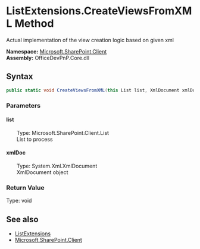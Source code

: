 # ListExtensions.CreateViewsFromXML Method  
 Actual implementation of the view creation logic based on given xml   

**Namespace:** [Microsoft.SharePoint.Client](Microsoft.SharePoint.Client.md)  
**Assembly:** OfficeDevPnP.Core.dll  
## Syntax
```C#
public static void CreateViewsFromXML(this List list, XmlDocument xmlDoc)
```
### Parameters
#### list  
&emsp;&emsp;Type: Microsoft.SharePoint.Client.List  
&emsp;&emsp;List to process  

  

#### xmlDoc  
&emsp;&emsp;Type: System.Xml.XmlDocument  
&emsp;&emsp;XmlDocument object  

  

### Return Value
Type: void  

## See also
- [ListExtensions](Microsoft.SharePoint.Client.ListExtensions.md) 
- [Microsoft.SharePoint.Client](Microsoft.SharePoint.Client.md) 
